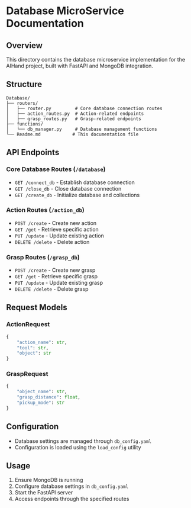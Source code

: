 # Database MicroService Documentation

## Overview
This directory contains the database microservice implementation for the AIHand project, built with FastAPI and MongoDB integration.

## Structure
```
Database/
├── routers/
│   ├── router.py         # Core database connection routes
│   ├── action_routes.py  # Action-related endpoints
│   ├── grasp_routes.py   # Grasp-related endpoints
├── functions/
│   └── db_manager.py     # Database management functions
└── Readme.md            # This documentation file
```

## API Endpoints

### Core Database Routes (`/database`)
- `GET /connect_db` - Establish database connection
- `GET /close_db` - Close database connection
- `GET /create_db` - Initialize database and collections

### Action Routes (`/action_db`)
- `POST /create` - Create new action
- `GET /get` - Retrieve specific action
- `PUT /update` - Update existing action
- `DELETE /delete` - Delete action

### Grasp Routes (`/grasp_db`)
- `POST /create` - Create new grasp
- `GET /get` - Retrieve specific grasp
- `PUT /update` - Update existing grasp
- `DELETE /delete` - Delete grasp

## Request Models

### ActionRequest
```python
{
    "action_name": str,
    "tool": str,
    "object": str
}
```

### GraspRequest
```python
{
    "object_name": str,
    "grasp_distance": float,
    "pickup_mode": str
}
```

## Configuration
- Database settings are managed through `db_config.yaml`
- Configuration is loaded using the `load_config` utility

## Usage
1. Ensure MongoDB is running
2. Configure database settings in `db_config.yaml`
3. Start the FastAPI server
4. Access endpoints through the specified routes
